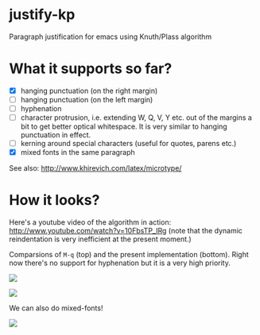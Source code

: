 # justify-kp

Paragraph justification for emacs using Knuth/Plass algorithm

# What it supports so far?

* [X] hanging punctuation (on the right margin)
* [ ] hanging punctuation (on the left margin)
* [ ] hyphenation
* [ ] character protrusion, i.e. extending W, Q, V, Y etc. out of the margins a bit to get better optical whitespace. It is very similar to hanging punctuation in effect.
* [ ] kerning around special characters (useful for quotes, parens etc.)
* [X] mixed fonts in the same paragraph

See also: http://www.khirevich.com/latex/microtype/

# How it looks?

Here's a youtube video of the algorithm in action: http://www.youtube.com/watch?v=10FbsTP_IRg (note that the dynamic reindentation is very inefficient at the present moment.)

Comparsions of `M-q` (top) and the present implementation (bottom). Right now there's no support for hyphenation but it is a very high priority.

![](http://i.imgur.com/ibZGDLZ.png)

![](http://i.imgur.com/tJviUxp.png)

We can also do mixed-fonts!

![](http://i.imgur.com/B1Z3awR.png)
